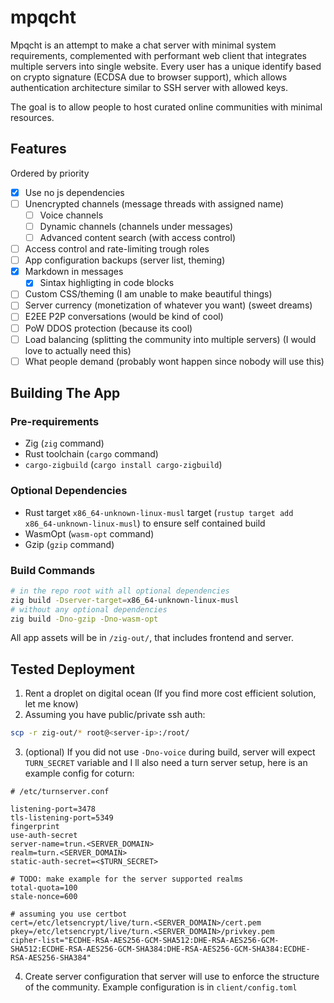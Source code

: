 # mpqcht

Mpqcht is an attempt to make a chat server with minimal system requirements, complemented with performant web client that integrates multiple servers into single website. Every user has a unique identify based on crypto signature (ECDSA due to browser support), which allows authentication architecture similar to SSH server with allowed keys.

The goal is to allow people to host curated online communities with minimal resources.

## Features

Ordered by priority

- [x] Use no js dependencies
- [ ] Unencrypted channels (message threads with assigned name)
    - [ ] Voice channels
    - [ ] Dynamic channels (channels under messages)
    - [ ] Advanced content search (with access control)
- [ ] Access control and rate-limiting trough roles
- [ ] App configuration backups (server list, theming)
- [x] Markdown in messages
    - [x] Sintax highligting in code blocks
- [ ] Custom CSS/theming (I am unable to make beautiful things)
- [ ] Server currency (monetization of whatever you want) (sweet dreams)
- [ ] E2EE P2P conversations (would be kind of cool)
- [ ] PoW DDOS protection (because its cool)
- [ ] Load balancing (splitting the community into multiple servers) (I would love to actually need this)
- [ ] What people demand (probably wont happen since nobody will use this)

## Building The App

### Pre-requirements

- Zig (`zig` command)
- Rust toolchain (`cargo` command)
 - `cargo-zigbuild` (`cargo install cargo-zigbuild`)

### Optional Dependencies

- Rust target `x86_64-unknown-linux-musl` target (`rustup target add x86_64-unknown-linux-musl`) to ensure self contained build
- WasmOpt (`wasm-opt` command)
- Gzip (`gzip` command)

### Build Commands

```sh
# in the repo root with all optional dependencies
zig build -Dserver-target=x86_64-unknown-linux-musl
# without any optional dependencies
zig build -Dno-gzip -Dno-wasm-opt
```

All app assets will be in `/zig-out/`, that includes frontend and server.

## Tested Deployment

1. Rent a droplet on digital ocean (If you find more cost efficient solution, let me know)
2. Assuming you have public/private ssh auth:
```sh
scp -r zig-out/* root@<server-ip>:/root/
```
3. (optional) If you did not use `-Dno-voice` during build, server will expect `TURN_SECRET` variable and I ll also need a turn server setup, here is an example config for coturn:
```
# /etc/turnserver.conf

listening-port=3478
tls-listening-port=5349
fingerprint
use-auth-secret
server-name=trun.<SERVER_DOMAIN>
realm=turn.<SERVER_DOMAIN>
static-auth-secret=<$TURN_SECRET>

# TODO: make example for the server supported realms
total-quota=100
stale-nonce=600

# assuming you use certbot
cert=/etc/letsencrypt/live/turn.<SERVER_DOMAIN>/cert.pem
pkey=/etc/letsencrypt/live/turn.<SERVER_DOMAIN>/privkey.pem
cipher-list="ECDHE-RSA-AES256-GCM-SHA512:DHE-RSA-AES256-GCM-SHA512:ECDHE-RSA-AES256-GCM-SHA384:DHE-RSA-AES256-GCM-SHA384:ECDHE-RSA-AES256-SHA384"
```
4. Create server configuration that server will use to enforce the structure of the community. Example configuration is in `client/config.toml`
